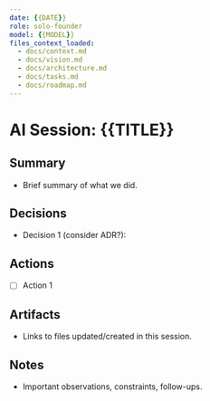 ```yaml
---
date: {{DATE}}
role: solo-founder
model: {{MODEL}}
files_context_loaded:
  - docs/context.md
  - docs/vision.md
  - docs/architecture.md
  - docs/tasks.md
  - docs/roadmap.md
---
```


# AI Session: {{TITLE}}

## Summary

- Brief summary of what we did.

## Decisions

- Decision 1 (consider ADR?):

## Actions

- [ ] Action 1

## Artifacts

- Links to files updated/created in this session.

## Notes

- Important observations, constraints, follow-ups.
